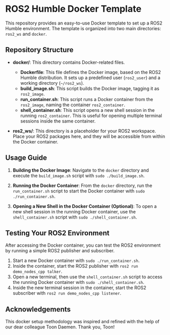 # ROS2 Humble Docker Template

This repository provides an easy-to-use Docker template to set up a ROS2 Humble environment. The template is organized into two main directories: `ros2_ws` and `docker`.

## Repository Structure

- **docker/**: This directory contains Docker-related files.
  - **Dockerfile**: This file defines the Docker image, based on the ROS2 Humble distribution. It sets up a predefined user (`ros2_user`) and a working directory (`~/ros2_ws`).
  - **build_image.sh**: This script builds the Docker image, tagging it as `ros2_image`.
  - **run_container.sh**: This script runs a Docker container from the `ros2_image`, naming the container `ros2_container`.
  - **shell_container.sh**: This script opens a new shell session in the running `ros2_container`. This is useful for opening multiple terminal sessions inside the same container.

- **ros2_ws/**: This directory is a placeholder for your ROS2 workspace. Place your ROS2 packages here, and they will be accessible from within the Docker container.

## Usage Guide

1. **Building the Docker Image**: Navigate to the `docker` directory and execute the `build_image.sh` script with `sudo ./build_image.sh`.

2. **Running the Docker Container**: From the `docker` directory, run the `run_container.sh` script to start the Docker container with `sudo ./run_container.sh`.

3. **Opening a New Shell in the Docker Container (Optional)**: To open a new shell session in the running Docker container, use the `shell_container.sh` script with `sudo ./shell_container.sh`.

## Testing Your ROS2 Environment 

After accessing the Docker container, you can test the ROS2 environment by running a simple ROS2 publisher and subscriber. 

1. Start a new Docker container with `sudo ./run_container.sh`.
2. Inside the container, start the ROS2 publisher with `ros2 run demo_nodes_cpp talker`.
3. Open a new terminal, then use the `shell_container.sh` script to access the running Docker container with `sudo ./shell_container.sh`.
4. Inside the new terminal session in the container, start the ROS2 subscriber with `ros2 run demo_nodes_cpp listener`.

## Acknowledgements
This docker setup methodology was inspired and refined with the help of our dear colleague Toon Daemen. Thank you, Toon!

